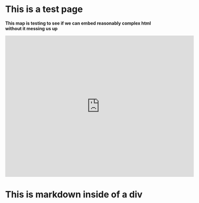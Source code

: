 <!-- pagetitle:This is just a test page -->
<!-- layout:page-notitle.php -->
# This is a test page

**This map is testing to see if we can embed reasonably complex html without it messing us up**

<iframe style="border: 0;" src="https://www.google.com/maps/embed?pb=!1m18!1m12!1m3!1d3302.677925686387!2d-117.86255778434405!3d34.128994221127925!2m3!1f0!2f0!3f0!3m2!1i1024!2i768!4f13.1!3m3!1m2!1s0x80c326247b431d3f%3A0xeb787c5e4c129756!2sGlendora+Window+%26+Screen!5e0!3m2!1sen!2sus!4v1547411723041" width="600" height="450" frameborder="0" allowfullscreen="allowfullscreen"></iframe>

<div class="stuff">

# This is markdown inside of a div

</div>